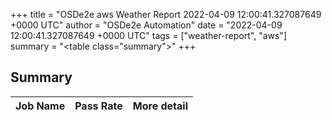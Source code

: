 +++
title = "OSDe2e aws Weather Report 2022-04-09 12:00:41.327087649 +0000 UTC"
author = "OSDe2e Automation"
date = "2022-04-09 12:00:41.327087649 +0000 UTC"
tags = ["weather-report", "aws"]
summary = "<table class=\"summary\"></table>"
+++
## Summary

| Job Name | Pass Rate | More detail |
|----------|-----------|-------------|




